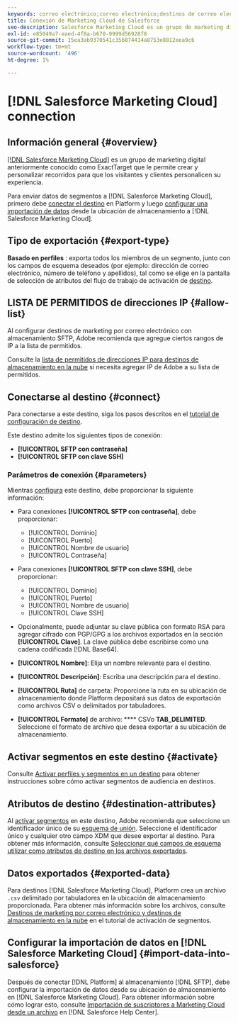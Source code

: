 ```yaml
---
keywords: correo electrónico;correo electrónico;destinos de correo electrónico;salesforce;destino de salesforce
title: Conexión de Marketing Cloud de Salesforce
seo-description: Salesforce Marketing Cloud es un grupo de marketing digital conocido anteriormente como ExactTarget que le permite crear y personalizar recorridos para que los visitantes y clientes personalicen su experiencia.
exl-id: e85049a7-eaed-4f8a-b670-9999d56928f8
source-git-commit: 15ea3ab9370541c35b874414a8753e8812eea9c6
workflow-type: tm+mt
source-wordcount: '496'
ht-degree: 1%

---
```


# [!DNL Salesforce Marketing Cloud] connection

## Información general {#overview}

[[!DNL Salesforce Marketing Cloud]](https://www.salesforce.com/products/marketing-cloud/email-marketing/) es un grupo de marketing digital anteriormente conocido como ExactTarget que le permite crear y personalizar recorridos para que los visitantes y clientes personalicen su experiencia.

Para enviar datos de segmentos a [!DNL Salesforce Marketing Cloud], primero debe [conectar el destino](#connect-destination) en Platform y luego [configurar una importación de datos](#import-data-into-salesforce) desde la ubicación de almacenamiento a [!DNL Salesforce Marketing Cloud].

## Tipo de exportación {#export-type}

**Basado en perfiles** : exporta todos los miembros de un segmento, junto con los campos de esquema deseados (por ejemplo: dirección de correo electrónico, número de teléfono y apellidos), tal como se elige en la pantalla de selección de atributos del flujo de trabajo de activación de  [destino](../../ui/activate-destinations.md#select-attributes).

## LISTA DE PERMITIDOS de direcciones IP {#allow-list}

Al configurar destinos de marketing por correo electrónico con almacenamiento SFTP, Adobe recomienda que agregue ciertos rangos de IP a la lista de permitidos.

Consulte la [lista de permitidos de direcciones IP para destinos de almacenamiento en la nube](../cloud-storage/ip-address-allow-list.md) si necesita agregar IP de Adobe a su lista de permitidos.

## Conectarse al destino {#connect}

Para conectarse a este destino, siga los pasos descritos en el [tutorial de configuración de destino](../../ui/connect-destination.md).

Este destino admite los siguientes tipos de conexión:

* **[!UICONTROL SFTP con contraseña]**
* **[!UICONTROL SFTP con clave SSH]**

### Parámetros de conexión {#parameters}

Mientras [configura](../../ui/connect-destination.md) este destino, debe proporcionar la siguiente información:

* Para conexiones **[!UICONTROL SFTP con contraseña]**, debe proporcionar:
   * [!UICONTROL Dominio]
   * [!UICONTROL Puerto]
   * [!UICONTROL Nombre de usuario]
   * [!UICONTROL Contraseña]
* Para conexiones **[!UICONTROL SFTP con clave SSH]**, debe proporcionar:
   * [!UICONTROL Dominio]
   * [!UICONTROL Puerto]
   * [!UICONTROL Nombre de usuario]
   * [!UICONTROL Clave SSH]

* Opcionalmente, puede adjuntar su clave pública con formato RSA para agregar cifrado con PGP/GPG a los archivos exportados en la sección **[!UICONTROL Clave]**. La clave pública debe escribirse como una cadena codificada [!DNL Base64].
* **[!UICONTROL Nombre]**: Elija un nombre relevante para el destino.
* **[!UICONTROL Descripción]**: Escriba una descripción para el destino.
* **[!UICONTROL Ruta]** de carpeta: Proporcione la ruta en su ubicación de almacenamiento donde Platform depositará sus datos de exportación como archivos CSV o delimitados por tabuladores.
* **[!UICONTROL Formato]** de archivo:  **** CSVo  **TAB_DELIMITED**. Seleccione el formato de archivo que desea exportar a su ubicación de almacenamiento.

<!--

Commenting out Amazon S3 bucket part for now until support is clarified

- **[!UICONTROL Bucket name]**: Your Amazon S3 bucket, where Platform will deposit the data export. Your input must be between 3 and 63 characters long. Must begin and end with a letter or number. Must contain only lowercase letters, numbers, or hyphens ( - ). Must not be formatted as an IP address (for example, 192.100.1.1).

-->

## Activar segmentos en este destino {#activate}

Consulte [Activar perfiles y segmentos en un destino](../../ui/activate-destinations.md) para obtener instrucciones sobre cómo activar segmentos de audiencia en destinos.

## Atributos de destino {#destination-attributes}

Al [activar segmentos](../../ui/activate-destinations.md) en este destino, Adobe recomienda que seleccione un identificador único de su [esquema de unión](../../../profile/home.md#profile-fragments-and-union-schemas). Seleccione el identificador único y cualquier otro campo XDM que desee exportar al destino. Para obtener más información, consulte [Seleccionar qué campos de esquema utilizar como atributos de destino en los archivos exportados](./overview.md#destination-attributes).

## Datos exportados {#exported-data}

Para destinos [!DNL Salesforce Marketing Cloud], Platform crea un archivo `.csv` delimitado por tabuladores en la ubicación de almacenamiento proporcionada. Para obtener más información sobre los archivos, consulte [Destinos de marketing por correo electrónico y destinos de almacenamiento en la nube](../../ui/activate-destinations.md#esp-and-cloud-storage) en el tutorial de activación de segmentos.

## Configurar la importación de datos en [!DNL Salesforce Marketing Cloud] {#import-data-into-salesforce}

Después de conectar [!DNL Platform] al almacenamiento [!DNL SFTP], debe configurar la importación de datos desde su ubicación de almacenamiento en [!DNL Salesforce Marketing Cloud]. Para obtener información sobre cómo lograr esto, consulte [Importación de suscriptores a Marketing Cloud desde un archivo](https://help.salesforce.com/articleView?id=mc_es_import_subscribers_from_file.htm&amp;type=5) en [!DNL Salesforce Help Center].
